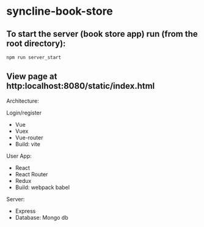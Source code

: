 # syncline-book-store
## To  start the server (book store app) run (from the root directory):

```bash
npm run server_start
```

## View page at http:localhost:8080/static/index.html

Architecture:
 
 
 Login/register
  + Vue
  + Vuex 
  + Vue-router
  + Build: vite
  
 User App:
  + React
  + React Router
  + Redux
  + Build: webpack babel
  
 Server:
  + Express
  + Database: Mongo db
  
